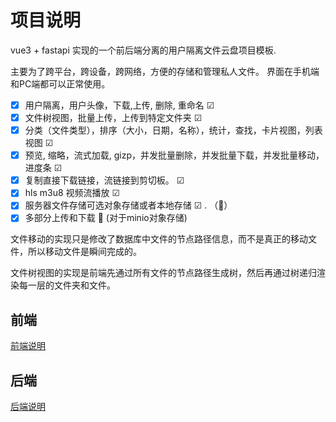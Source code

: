 
# 项目说明

vue3 + fastapi 实现的一个前后端分离的用户隔离文件云盘项目模板. 

主要为了跨平台，跨设备，跨网络，方便的存储和管理私人文件。 界面在手机端和PC端都可以正常使用。

- [X] 用户隔离，用户头像，下载,上传, 删除, 重命名 ☑
- [x] 文件树视图，批量上传，上传到特定文件夹  ☑
- [x] 分类（文件类型），排序（大小，日期，名称），统计，查找，卡片视图，列表视图 ☑
- [x] 预览, 缩略，流式加载, gizp，并发批量删除，并发批量下载，并发批量移动，进度条 ☑
- [x] 复制直接下载链接，流链接到剪切板。 ☑ 
- [x] hls m3u8 视频流播放 ☑ 
- [x] 服务器文件存储可选对象存储或者本地存储  ☑ . （🤣）
- [x] 多部分上传和下载 🥲 (对于minio对象存储)

文件移动的实现只是修改了数据库中文件的节点路径信息，而不是真正的移动文件，所以移动文件是瞬间完成的。

文件树视图的实现是前端先通过所有文件的节点路径生成树，然后再通过树递归渲染每一层的文件夹和文件。


## 前端

[前端说明](./vue_interface/README.md)

## 后端

[后端说明](./fastapi_backend/README.md )

